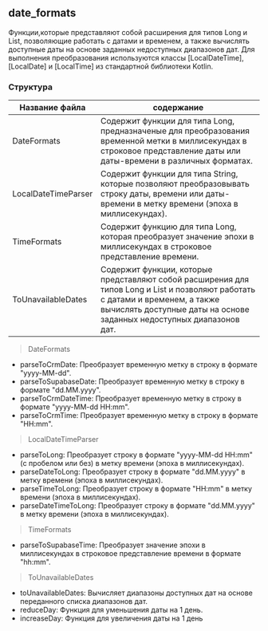 ## date_formats
Функции,которые представляют собой расширения для типов Long и List<DateRange>, позволяющие работать с датами и временем, а также вычислять доступные даты на основе заданных недоступных диапазонов дат.
Для выполнения преобразования используются классы [LocalDateTime], [LocalDate] и [LocalTime] из стандартной библиотеки Kotlin. 

### Структура
| Название файла      | содержание                                                                                                                                                                                                          |
|---------------------|---------------------------------------------------------------------------------------------------------------------------------------------------------------------------------------------------------------------|
| DateFormats         | Содержит функции для типа Long, предназначеные для преобразования временной метки в миллисекундах в строковое представление даты или даты-времени в различных форматах.                                             |
| LocalDateTimeParser | Содержит функции для типа String, которые позволяют преобразовывать строку даты, времени или даты-времени в метку времени (эпоха в миллисекундах).                                                                  |
| TimeFormats         | Содержит функцию для типа Long, которая преобразует значение эпохи в миллисекундах в строковое представление времени.                                                                                               |
| ToUnavailableDates  | Содержит функции, которые представляют собой расширения для типов Long и List<DateRange> и  позволяют работать с датами и временем, а также вычислять доступные даты на основе заданных недоступных диапазонов дат. |

>DateFormats
- parseToCrmDate: Преобразует временную метку в строку в формате "yyyy-MM-dd".
- parseToSupabaseDate: Преобразует временную метку в строку в формате "dd.MM.yyyy".
- parseToCrmDateTime: Преобразует временную метку в строку в формате "yyyy-MM-dd HH:mm".
- parseToCrmTime: Преобразует временную метку в строку в формате "HH:mm".

>LocalDateTimeParser 
- parseToLong: Преобразует строку в формате "yyyy-MM-dd HH:mm" (с пробелом или без) в метку времени (эпоха в миллисекундах).
- parseDateToLong: Преобразует строку в формате "dd.MM.yyyy" в метку времени (эпоха в миллисекундах).
- parseTimeToLong: Преобразует строку в формате "HH:mm" в метку времени (эпоха в миллисекундах).
- parseDateTimeToLong: Преобразует строку в формате "dd.MM.yyyy" в метку времени (эпоха в миллисекундах).

>TimeFormats  
- parseToSupabaseTime: Преобразует значение эпохи в миллисекундах в строковое представление времени в формате "hh:mm".

> ToUnavailableDates
- toUnavailableDates: Вычисляет диапазоны доступных дат на основе переданного списка диапазонов дат.
- reduceDay: Функция для уменьшения даты на 1 день.
- increaseDay: Функция для увеличения даты на 1 день

